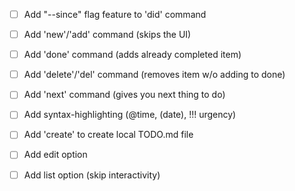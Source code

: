 
- [ ] Add "--since" flag feature to 'did' command
- [ ] Add 'new'/'add' command (skips the UI)
- [ ] Add 'done' command (adds already completed item)
- [ ] Add 'delete'/'del' command (removes item w/o adding to done)
- [ ] Add 'next' command (gives you next thing to do)
- [ ] Add syntax-highlighting (@time, (date), !!! urgency)
- [ ] Add 'create' to create local TODO.md file
- [ ] Add edit option
- [ ] Add list option (skip interactivity)


